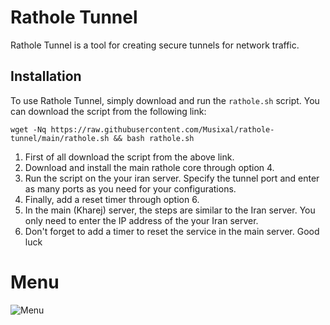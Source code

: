 # Rathole Tunnel

Rathole Tunnel is a tool for creating secure tunnels for network traffic.

## Installation

To use Rathole Tunnel, simply download and run the `rathole.sh` script. You can download the script from the following link:
```
wget -Nq https://raw.githubusercontent.com/Musixal/rathole-tunnel/main/rathole.sh && bash rathole.sh
```
1) First of all download the script from the above link.
2) Download and install the main rathole core through option 4.
3) Run the script on the your iran server. Specify the tunnel port and enter as many ports as you need for your configurations.
4) Finally, add a reset timer through option 6.
5) In the main (Kharej) server, the steps are similar to the Iran server. You only need to enter the IP address of the your Iran server.
6) Don't forget to add a timer to reset the service in the main server.
Good luck

# Menu
![Menu](https://github.com/Musixal/rathole-tunnel/blob/main/rathole-menu.png)

